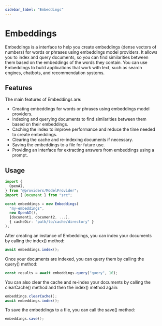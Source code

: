 ```yaml
---
sidebar_label: "Embeddings"
---
```


# Embeddings

Embeddings is a interface to help you create embeddings (dense vectors of numbers) for words or phrases using embeddings model providers. It allows you to index and query documents, so you can find similarities between them based on the embeddings of the words they contain. You can use Embeddings to build applications that work with text, such as search engines, chatbots, and recommendation systems.

## Features

The main features of Embeddings are:

- Creating embeddings for words or phrases using embeddings model providers.
- Indexing and querying documents to find similarities between them based on their embeddings.
- Caching the index to improve performance and reduce the time needed to create embeddings.
- Clearing the cache and re-indexing documents if necessary.
- Saving the embeddings to a file for future use.
- Providing an interface for extracting answers from embeddings using a prompt.

## Usage

```ts
import {
  OpenAI,
} from "@providers/ModelProvider";
import { Document } from "src";

const embeddings = new Embeddings(
  "my-embeddings",
  new OpenAI(),
  [document1, document2, ...],
  { cacheDir: "path/to/cache/directory" }
);
```

After creating an instance of Embeddings, you can index your documents by calling the index() method:

```ts
await embeddings.index();
```

Once your documents are indexed, you can query them by calling the query() method:

```ts
const results = await embeddings.query("query", 10);
```

You can also clear the cache and re-index your documents by calling the clearCache() method and then the index() method again:

```ts
embeddings.clearCache();
await embeddings.index();
```

To save the embeddings to a file, you can call the save() method:

```ts
embeddings.save();
```
